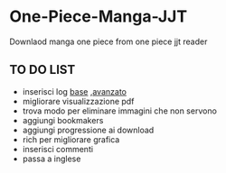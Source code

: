 # One-Piece-Manga-JJT

Downlaod manga one piece from one piece jjt reader

## TO DO LIST

- inserisci log [base](https://www.youtube.com/watch?v=-ARI4Cz-awo&list=PLMdgUBu5wWKxObYWmWbwxDhlBXqUObLNY&index=1)
  ,[avanzato](https://www.youtube.com/watch?v=jxmzY9soFXg&list=PLMdgUBu5wWKxObYWmWbwxDhlBXqUObLNY&index=3)
- migliorare visualizzazione pdf
- trova modo per eliminare immagini che non servono
- aggiungi bookmakers
- aggiungi progressione ai download
- rich per migliorare grafica
- inserisci commenti
- passa a inglese